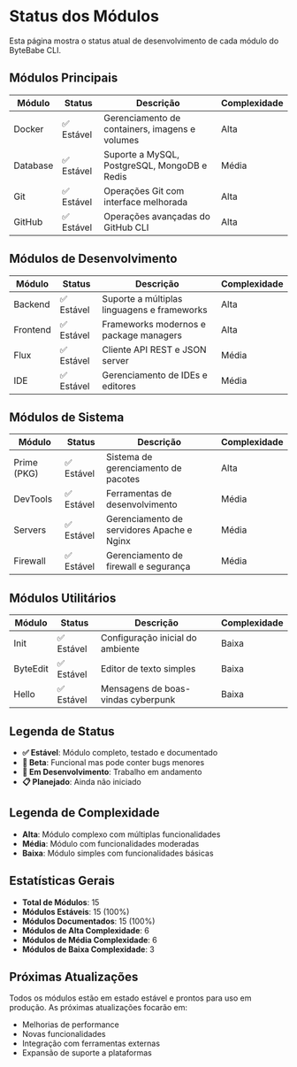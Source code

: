 # Status dos Módulos

Esta página mostra o status atual de desenvolvimento de cada módulo do ByteBabe CLI.

## Módulos Principais

| Módulo | Status | Descrição | Complexidade |
|--------|--------|-----------|--------------|
| Docker | ✅ Estável | Gerenciamento de containers, imagens e volumes | Alta |
| Database | ✅ Estável | Suporte a MySQL, PostgreSQL, MongoDB e Redis | Média |
| Git | ✅ Estável | Operações Git com interface melhorada | Alta |
| GitHub | ✅ Estável | Operações avançadas do GitHub CLI | Alta |

## Módulos de Desenvolvimento

| Módulo | Status | Descrição | Complexidade |
|--------|--------|-----------|--------------|
| Backend | ✅ Estável | Suporte a múltiplas linguagens e frameworks | Alta |
| Frontend | ✅ Estável | Frameworks modernos e package managers | Alta |
| Flux | ✅ Estável | Cliente API REST e JSON server | Média |
| IDE | ✅ Estável | Gerenciamento de IDEs e editores | Média |

## Módulos de Sistema

| Módulo | Status | Descrição | Complexidade |
|--------|--------|-----------|--------------|
| Prime (PKG) | ✅ Estável | Sistema de gerenciamento de pacotes | Alta |
| DevTools | ✅ Estável | Ferramentas de desenvolvimento | Média |
| Servers | ✅ Estável | Gerenciamento de servidores Apache e Nginx | Média |
| Firewall | ✅ Estável | Gerenciamento de firewall e segurança | Média |

## Módulos Utilitários

| Módulo | Status | Descrição | Complexidade |
|--------|--------|-----------|--------------|
| Init | ✅ Estável | Configuração inicial do ambiente | Baixa |
| ByteEdit | ✅ Estável | Editor de texto simples | Baixa |
| Hello | ✅ Estável | Mensagens de boas-vindas cyberpunk | Baixa |

## Legenda de Status

- **✅ Estável**: Módulo completo, testado e documentado
- **🔄 Beta**: Funcional mas pode conter bugs menores
- **🚧 Em Desenvolvimento**: Trabalho em andamento
- **📋 Planejado**: Ainda não iniciado

## Legenda de Complexidade

- **Alta**: Módulo complexo com múltiplas funcionalidades
- **Média**: Módulo com funcionalidades moderadas
- **Baixa**: Módulo simples com funcionalidades básicas

## Estatísticas Gerais

- **Total de Módulos**: 15
- **Módulos Estáveis**: 15 (100%)
- **Módulos Documentados**: 15 (100%)
- **Módulos de Alta Complexidade**: 6
- **Módulos de Média Complexidade**: 6
- **Módulos de Baixa Complexidade**: 3

## Próximas Atualizações

Todos os módulos estão em estado estável e prontos para uso em produção. As próximas atualizações focarão em:

- Melhorias de performance
- Novas funcionalidades
- Integração com ferramentas externas
- Expansão de suporte a plataformas